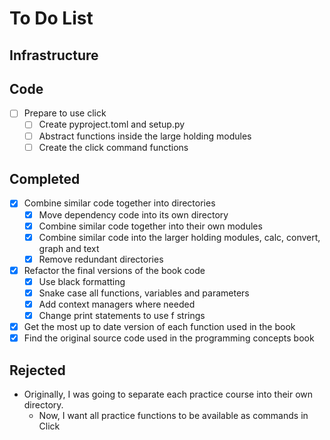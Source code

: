 # To Do List

## Infrastructure

## Code

- [ ] Prepare to use click
  - [ ] Create pyproject.toml and setup.py
  - [ ] Abstract functions inside the large holding modules
  - [ ] Create the click command functions

## Completed

- [x] Combine similar code together into directories
  - [x] Move dependency code into its own directory
  - [x] Combine similar code together into their own modules
  - [x] Combine similar code into the larger holding modules, calc, convert, graph and text
  - [x] Remove redundant directories
- [x] Refactor the final versions of the book code
  - [x] Use black formatting
  - [x] Snake case all functions, variables and parameters
  - [x] Add context managers where needed
  - [x] Change print statements to use f strings
- [x] Get the most up to date version of each function used in the book
- [x] Find the original source code used in the programming concepts book

## Rejected

- Originally, I was going to separate each practice course into their own directory.
  - Now, I want all practice functions to be available as commands in Click
